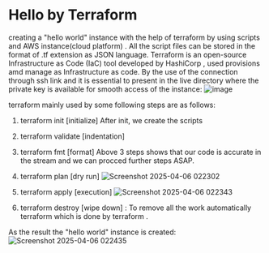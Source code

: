 # Hello by Terraform
creating a "hello world" instance with the help of terraform by using scripts and AWS instance(cloud platform) .
All the script files can be stored in the format of .tf extension as JSON language.
Terraform is an open-source Infrastructure as Code (IaC) tool developed by HashiCorp , used provisions amd manage as Infrastructure as code.
By the use of the connection through ssh link and it is essential to present in the live directory where the private key is available for smooth access of the instance:
![image](https://github.com/user-attachments/assets/00dab5d6-d8ce-4a26-a155-efdd06f76c8e)

terraform mainly used by some following steps are as follows:
1. terraform init [initialize]
After init, we create the scripts 
2. terraform validate [indentation]
3. terraform fmt [format]
Above 3 steps shows that our code is accurate in the stream and we can procced further steps ASAP.
4. terraform plan [dry run]
   ![Screenshot 2025-04-06 022302](https://github.com/user-attachments/assets/dfcb8d4b-ca86-4e8d-84f9-2d7e43242724)

5. terraform apply [execution]
  ![Screenshot 2025-04-06 022343](https://github.com/user-attachments/assets/4b6f69ed-67b8-467e-b25c-8a086fe778aa)

6. terraform destroy [wipe down] : To remove all the work automatically terraform which is done by terraform .

As the result the "hello world" instance is created:
![Screenshot 2025-04-06 022435](https://github.com/user-attachments/assets/fbaf87f1-313f-40f5-a5d1-646df8b45c3f)
